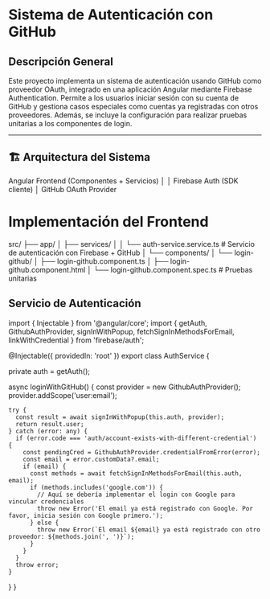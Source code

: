 #  Sistema de Autenticación con GitHub

##  Descripción General

Este proyecto implementa un sistema de autenticación usando GitHub como proveedor OAuth, integrado en una aplicación Angular mediante Firebase Authentication. Permite a los usuarios iniciar sesión con su cuenta de GitHub y gestiona casos especiales como cuentas ya registradas con otros proveedores. Además, se incluye la configuración para realizar pruebas unitarias a los componentes de login.


---

## 🏗 Arquitectura del Sistema


Angular Frontend (Componentes + Servicios)
          │
          │ Firebase Auth (SDK cliente)
          │
     GitHub OAuth Provider

# Implementación del Frontend

src/
├── app/
│   ├── services/
│   │   └── auth-service.service.ts        # Servicio de autenticación con Firebase + GitHub
│   └── components/
│       └── login-github/
│           ├── login-github.component.ts
│           ├── login-github.component.html
│           └── login-github.component.spec.ts   # Pruebas unitarias

## Servicio de Autenticación 


import { Injectable } from '@angular/core';
import { getAuth, GithubAuthProvider, signInWithPopup, fetchSignInMethodsForEmail, linkWithCredential } from 'firebase/auth';

@Injectable({
  providedIn: 'root'
})
export class AuthService {

  private auth = getAuth();

  async loginWithGitHub() {
    const provider = new GithubAuthProvider();
    provider.addScope('user:email');

    try {
      const result = await signInWithPopup(this.auth, provider);
      return result.user;
    } catch (error: any) {
      if (error.code === 'auth/account-exists-with-different-credential') {
        const pendingCred = GithubAuthProvider.credentialFromError(error);
        const email = error.customData?.email;
        if (email) {
          const methods = await fetchSignInMethodsForEmail(this.auth, email);
          if (methods.includes('google.com')) {
            // Aquí se debería implementar el login con Google para vincular credenciales
            throw new Error('El email ya está registrado con Google. Por favor, inicia sesión con Google primero.');
          } else {
            throw new Error(`El email ${email} ya está registrado con otro proveedor: ${methods.join(', ')}`);
          }
        }
      }
      throw error;
    }
  }
}


